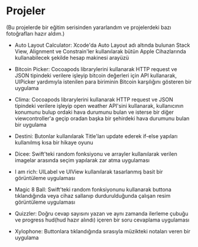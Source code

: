 # Projeler 

(Bu projelerde bir eğitim serisinden yararlandım ve projelerdeki bazı fotoğrafları hazır aldım.)

- Auto Layout Calculator: Xcode'da Auto Layout adı altında bulunan Stack View, Alignment ve Constrain'ler kullanılarak bütün Apple Cihazlarında kullanabilecek şekilde hesap makinesi arayüzü 

- Bitcoin Picker: Cocoapods librarylerini kullanarak HTTP request ve JSON tipindeki verilere işleyip bitcoin değerleri için API kullanarak, UIPicker yardımıyla istenilen para biriminin Bitcoin karşılığını gösteren bir uygulama

- Clima: Cocoapods librarylerini kullanarak HTTP request ve JSON tipindeki verilere işleyip open weather API'sini kullanarak, kullanıcının konumunu bulup ordaki hava durumunu bulan ve isterse bir diğer viewcontroller'a geçip oradan başka bir şehirdeki hava durumunu bulan bir uygulama

- Destini: Butonlar kullanılarak Title'ları update ederek if-else yapıları kullanılmış kısa bir hikaye oyunu

- Dicee: Swift'teki random fonksiyonu ve arrayler kullanılarak verilen imagelar arasında seçim yapılarak zar atma uygulaması

- I am rich: UILabel ve UIView kullanılarak tasarlanmış basit bir görüntüleme uygulaması

- Magic 8 Ball: Swift'teki random fonksiyonunu kullanarak buttona tıklandığında veya cihaz sallanıp durdurulduğunda çalışan resim görüntüleme uygulaması

- Quizzler: Doğru cevap sayısını yazan ve aynı zamanda ilerleme çubuğu ve progress hud(hud hazır alındı) içeren bir soru cevaplama uygulaması

- Xylophone: Buttonlara tıklandığında sırasıyla müzikteki notaları veren bir uygulama
